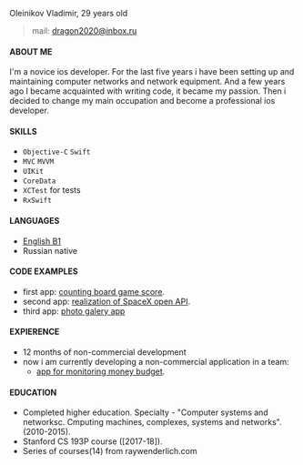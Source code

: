 Oleinikov Vladimir, 29 years old
>mail: dragon2020@inbox.ru

#### ABOUT ME
   I'm a novice ios developer. For the last five years i have been setting up and maintaining computer networks and network equipment. And a few years ago I became acquainted with writing code, it became my passion. Then i decided to change my main occupation and become a professional ios developer.

#### SKILLS
   - `Objective-C`  `Swift` 
   - `MVC`  `MVVM`
   - `UIKit`
   - `CoreData` 
   - `XCTest` for tests
   - `RxSwift`
   
#### LANGUAGES
   - [English B1](https://efset.org/cert/b3dT26)
   - Russian native

#### CODE EXAMPLES
   - first app: [counting board game score](https://github.com/virustyt/GameCounter).
   - second app: [realization of SpaceX open API](https://github.com/virustyt/SpaceXOpenAPIRealization).
   - third app: [photo galery app](https://github.com/virustyt/MyThirdApp-PhotoGalery)
   
#### EXPIERENCE
   - 12 months of non-commercial development
   - now i am currently developing a non-commercial application in a team:
      - [app for monitoring money budget](https://github.com/virustyt/FinanceAdvisor).

#### EDUCATION
   - Completed higher education. Specialty - "Computer systems and networksc. Сmputing machines, complexes, systems and networks". (2010-2015).
   - Stanford CS 193P course ([2017-18]).
   - Series of courses(14) from raywenderlich.com

